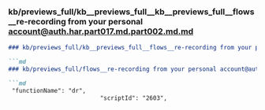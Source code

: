 ### kb/previews_full/kb__previews_full__kb__previews_full__flows__re-recording from your personal account@auth.har.part017.md.part002.md.md

```md
### kb/previews_full/kb__previews_full__flows__re-recording from your personal account@auth.har.part017.md.part002.md

```md
### kb/previews_full/flows__re-recording from your personal account@auth.har.part017.md (part 002)

```md
 "functionName": "dr",
                          "scriptId": "2603",
         
```

```

```

```
